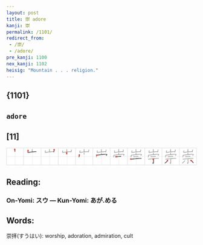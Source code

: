 ```yaml
---
layout: post
title: 崇 adore
kanji: 崇
permalink: /1101/
redirect_from:
 - /崇/
 - /adore/
pre_kanji: 1100
nex_kanji: 1102
heisig: "Mountain . . . religion."
---
```


## {1101}

## `adore`

## [11]

<div class="stroke"><img src="../images/E5B487.png" /></div>

## Reading:

### On-Yomi: スウ &mdash; Kun-Yomi: あが.める

## Words:

崇拝(すうはい): worship, adoration, admiration, cult

